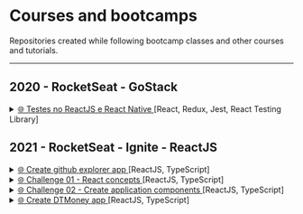 # Courses and bootcamps

Repositories created while following bootcamp classes and other courses and tutorials.

---

## 2020 - RocketSeat - GoStack

<details>  
  
  <summary><a href="https://github.com/amaralc/testes-no-reactjs-e-react-native">🌐 Testes no ReactJS e React Native </a>[React, Redux, Jest, React Testing Library]   </summary>
  
  Description: Created unit tests for components, actions and reducers using TDD.

</details>


## 2021 - RocketSeat - Ignite - ReactJS

<details>    
  <summary><a href="https://github.com/amaralc/2021-ignite-reactjs-I-github-explorer">🌐 Create github explorer app </a>[ReactJS, TypeScript]   </summary>  
  Description: List github repositories for a given github username.
</details>

<details>    
  <summary><a href="https://github.com/amaralc/2021-ignite-reactjs-I-desafio-01-conceitos-do-react">🌐 Challenge 01 - React concepts </a>[ReactJS, TypeScript]   </summary>  
  Description: Explore state, props and other concepts.
</details>

<details>    
  <summary><a href="https://github.com/amaralc/2021-ignite-reactjs-I-desafio-02-componentizando-a-aplicacao">🌐 Challenge 02 - Create application components </a>[ReactJS, TypeScript]   </summary>  
  Description: Restructure application and organize components.
</details>

<details>    
  <summary><a href="https://github.com/amaralc/2021-ignite-reactjs-II-dtmoney">🌐 Create DTMoney app </a>[ReactJS, TypeScript]   </summary>  
  Description: Create app to control personal finances.
</details>




